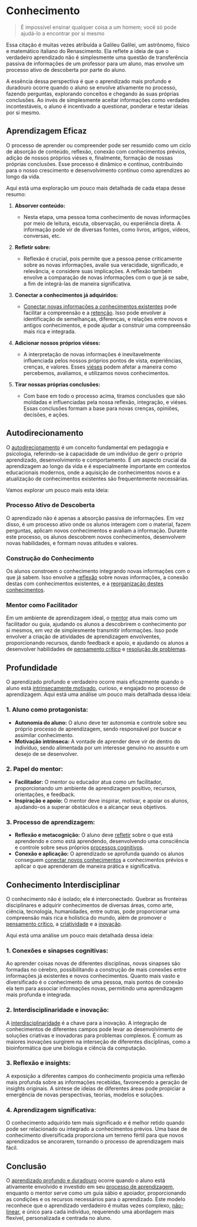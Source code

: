 # Conhecimento

> É impossível ensinar qualquer coisa a um homem; você só pode ajudá-lo a encontrar por si mesmo

Essa citação é muitas vezes atribuída a Galileu Galilei, um astrônomo, físico e matemático italiano do Renascimento. Ela reflete a ideia de que o verdadeiro aprendizado não é simplesmente uma questão de transferência passiva de informações de um professor para um aluno, mas envolve um processo ativo de descoberta por parte do aluno.

A essência dessa perspectiva é que o aprendizado mais profundo e duradouro ocorre quando o aluno se envolve ativamente no processo, fazendo perguntas, explorando conceitos e chegando às suas próprias conclusões. Ao invés de simplesmente aceitar informações como verdades incontestáveis, o aluno é incentivado a questionar, ponderar e testar ideias por si mesmo.

## Aprendizagem Eficaz

O processo de aprender ou compreender pode ser resumido como um ciclo de absorção de conteúdo, reflexão, conexão com conhecimentos prévios, adição de nossos próprios viéses e, finalmente, formação de nossas próprias conclusões. Esse processo é dinâmico e contínuo, contribuindo para o nosso crescimento e desenvolvimento contínuo como aprendizes ao longo da vida.

Aqui está uma exploração um pouco mais detalhada de cada etapa desse resumo:

1. **Absorver conteúdo:**
   - Nesta etapa, uma pessoa toma conhecimento de novas informações por meio de leitura, escuta, observação, ou experiência direta. A informação pode vir de diversas fontes, como livros, artigos, vídeos, conversas, etc.

2. **Refletir sobre:**
   - Reflexão é crucial, pois permite que a pessoa pense criticamente sobre as novas informações, avalie sua veracidade, significado, e relevância, e considere suas implicações. A reflexão também envolve a comparação de novas informações com o que já se sabe, a fim de integrá-las de maneira significativa.

3. **Conectar a conhecimentos já adquiridos:**
   - [Conectar novas informações a conhecimentos existentes](/CONTINUOUS_LEARNING.md#conex%C3%B5es-mentais) pode facilitar a compreensão e a [retenção](/CONTINUOUS_LEARNING.md#recupera%C3%A7%C3%A3o-ativa). Isso pode envolver a identificação de semelhanças, diferenças, e relações entre novos e antigos conhecimentos, e pode ajudar a construir uma compreensão mais rica e integrada.

4. **Adicionar nossos próprios viéses:**
   - A interpretação de novas informações é inevitavelmente influenciada pelos nossos próprios pontos de vista, experiências, crenças, e valores. Esses [viéses](https://en.wikipedia.org/wiki/List_of_cognitive_biases) podem afetar a maneira como percebemos, avaliamos, e utilizamos novos conhecimentos.

5. **Tirar nossas próprias conclusões:**
   - Com base em todo o processo acima, tiramos conclusões que são moldadas e influenciadas pela nossa reflexão, integração, e viéses. Essas conclusões formam a base para novas crenças, opiniões, decisões, e ações.

## Autodirecionamento

O [autodirecionamento](https://en.wikipedia.org/wiki/Self-directedness) é um conceito fundamental em pedagogia e psicologia, referindo-se à capacidade de um indivíduo de gerir o próprio aprendizado, desenvolvimento e comportamento. É um aspecto crucial da aprendizagem ao longo da vida e é especialmente importante em contextos educacionais modernos, onde a aquisição de conhecimentos novos e a atualização de conhecimentos existentes são frequentemente necessárias.

Vamos explorar um pouco mais esta ideia:

### Processo Ativo de Descoberta

O aprendizado não é apenas a absorção passiva de informações. Em vez disso, é um processo ativo onde os alunos interagem com o material, fazem perguntas, aplicam novos conhecimentos e avaliam a informação. Durante este processo, os alunos descobrem novos conhecimentos, desenvolvem novas habilidades, e formam novas atitudes e valores.

### Construção do Conhecimento

Os alunos constroem o conhecimento integrando novas informações com o que já sabem. Isso envolve a [reflexão](/CONTINUOUS_LEARNING.md#metacogni%C3%A7%C3%A3o) sobre novas informações, a conexão destas com conhecimentos existentes, e a [reorganização destes conhecimentos](/CONTINUOUS_LEARNING.md#anota%C3%A7%C3%B5es).

### Mentor como Facilitador

Em um ambiente de aprendizagem ideal, o [mentor](https://en.wikipedia.org/wiki/Mentorship) atua mais como um facilitador ou guia, ajudando os alunos a descobrirem o conhecimento por si mesmos, em vez de simplesmente transmitir informações. Isso pode envolver a criação de atividades de aprendizagem envolventes, proporcionando recursos, dando feedback e apoio, e ajudando os alunos a desenvolver habilidades de [pensamento crítico](https://en.wikipedia.org/wiki/Critical_thinking) e [resolução de problemas](/PROBLEM_SOLUTION.md).

## Profundidade

O aprendizado profundo e verdadeiro ocorre mais eficazmente quando o aluno está [intrinsecamente motivado](/PRODUCTIVITY.md#motiva%C3%A7%C3%A3o), curioso, e engajado no processo de aprendizagem. Aqui está uma análise um pouco mais detalhada dessa ideia:

### 1. **Aluno como protagonista:**
   - **Autonomia do aluno:** O aluno deve ter autonomia e controle sobre seu próprio processo de aprendizagem, sendo responsável por buscar e assimilar conhecimento.
   - **Motivação intrínseca:** A vontade de aprender deve vir de dentro do indivíduo, sendo alimentada por um interesse genuíno no assunto e um desejo de se desenvolver.

### 2. **Papel do mentor:**
   - **Facilitador:** O mentor ou educador atua como um facilitador, proporcionando um ambiente de aprendizagem positivo, recursos, orientações, e feedback.
   - **Inspiração e apoio:** O mentor deve inspirar, motivar, e apoiar os alunos, ajudando-os a superar obstáculos e a alcançar seus objetivos.

### 3. **Processo de aprendizagem:**
   - **Reflexão e metacognição:** O aluno deve [refletir](/CONTINUOUS_LEARNING.md#metacogni%C3%A7%C3%A3o) sobre o que está aprendendo e como está aprendendo, desenvolvendo uma consciência e controle sobre seus próprios [processos cognitivos](https://en.wikipedia.org/wiki/Cognition).
   - **Conexão e aplicação:** O aprendizado se aprofunda quando os alunos conseguem [conectar novos conhecimentos](/CONTINUOUS_LEARNING.md#conex%C3%B5es-mentais) a conhecimentos prévios e aplicar o que aprenderam de maneira prática e significativa.

## Conhecimento Interdisciplinar

O conhecimento não é isolado; ele é interconectado. Quebrar as fronteiras disciplinares e adquirir conhecimentos de diversas áreas, como arte, ciência, tecnologia, humanidades, entre outras, pode proporcionar uma compreensão mais rica e holística do mundo, além de promover o [pensamento crítico](https://en.wikipedia.org/wiki/Critical_thinking), a [criatividade](/CHAOS_CREATIVITY.md) e a [inovação](/INNOVATION.md).

Aqui está uma análise um pouco mais detalhada dessa ideia:

### **1. Conexões e sinapses cognitivas:**
Ao aprender coisas novas de diferentes disciplinas, novas sinapses são formadas no cérebro, possibilitando a construção de mais conexões entre informações já existentes e novos conhecimentos. Quanto mais vasto e diversificado é o conhecimento de uma pessoa, mais pontos de conexão ela tem para associar informações novas, permitindo uma aprendizagem mais profunda e integrada.

### **2. Interdisciplinaridade e inovação:**
A [interdisciplinaridade](https://en.wikipedia.org/wiki/Interdisciplinarity) é a chave para a inovação. A integração de conhecimentos de diferentes campos pode levar ao desenvolvimento de soluções criativas e inovadoras para problemas complexos. É comum as maiores inovações surgirem na interseção de diferentes disciplinas, como a bioinformática que une biologia e ciência da computação.

### **3. Reflexão e insights:**
A exposição a diferentes campos do conhecimento propicia uma reflexão mais profunda sobre as informações recebidas, favorecendo a geração de insights originais. A síntese de ideias de diferentes áreas pode propiciar a emergência de novas perspectivas, teorias, modelos e soluções.

### **4. Aprendizagem significativa:**
O conhecimento adquirido tem mais significado e é melhor retido quando pode ser relacionado ou integrado a conhecimentos prévios. Uma base de conhecimento diversificada proporciona um terreno fértil para que novos aprendizados se ancorarem, tornando o processo de aprendizagem mais fácil.

## Conclusão

O [aprendizado profundo e duradouro](https://en.wikipedia.org/wiki/Levels_of_Processing_model) ocorre quando o aluno está ativamente envolvido e investido em seu [processo de aprendizagem](https://en.wikipedia.org/wiki/Learning), enquanto o mentor serve como um guia sábio e apoiador, proporcionando as condições e os recursos necessários para o aprendizado. Este modelo reconhece que o aprendizado verdadeiro é muitas vezes complexo, [não-linear](https://en.wikipedia.org/wiki/Complex_system), e único para cada indivíduo, requerendo uma abordagem mais flexível, personalizada e centrada no aluno.

